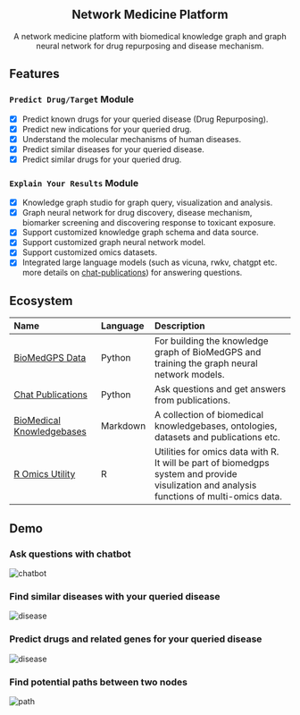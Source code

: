 <h2 align="center">Network Medicine Platform</h2>
<p align="center">A network medicine platform with biomedical knowledge graph and graph neural network for drug repurposing and disease mechanism.</p>

## Features

### `Predict Drug/Target` Module
- [x] Predict known drugs for your queried disease (Drug Repurposing).
- [x] Predict new indications for your queried drug.
- [x] Understand the molecular mechanisms of human diseases.
- [x] Predict similar diseases for your queried disease.
- [x] Predict similar drugs for your queried drug.
  
### `Explain Your Results` Module
- [x] Knowledge graph studio for graph query, visualization and analysis.
- [x] Graph neural network for drug discovery, disease mechanism, biomarker screening and discovering response to toxicant exposure.
- [x] Support customized knowledge graph schema and data source.
- [x] Support customized graph neural network model.
- [x] Support customized omics datasets.
- [x] Integrated large language models (such as vicuna, rwkv, chatgpt etc. more details on [chat-publications](https://github.com/yjcyxky/chat-publications)) for answering questions.

## Ecosystem

| Name                                                                              | Language | Description                                                                                                                               |
| :-------------------------------------------------------------------------------- | :------- | :---------------------------------------------------------------------------------------------------------------------------------------- |
| [BioMedGPS Data](https://github.com/yjcyxky/biomedgps-data)                       | Python   | For building the knowledge graph of BioMedGPS and training the graph neural network models.                                               |
| [Chat Publications](https://github.com/yjcyxky/chat-publications)                 | Python   | Ask questions and get answers from publications.                                                                                          |
| [BioMedical Knowledgebases](https://github.com/yjcyxky/biomedical-knowledgebases) | Markdown | A collection of biomedical knowledgebases, ontologies, datasets and publications etc.                                                     |
| [R Omics Utility](https://github.com/yjcyxky/r-omics-utils)                       | R        | Utilities for omics data with R. It will be part of biomedgps system and provide visulization and analysis functions of multi-omics data. |

## Demo

### Ask questions with chatbot

![chatbot](https://github.com/yjcyxky/biomedgps-studio/blob/master/public/assets/chatbot.png?raw=true)

### Find similar diseases with your queried disease

![disease](https://github.com/yjcyxky/biomedgps-studio/blob/master/public/assets/disease-similarities.png?raw=true)

### Predict drugs and related genes for your queried disease

![disease](https://github.com/yjcyxky/biomedgps-studio/blob/master/public/assets/drug-targets-genes.png?raw=true)

### Find potential paths between two nodes

![path](https://github.com/yjcyxky/biomedgps-studio/blob/master/public/assets/path.png?raw=true)
